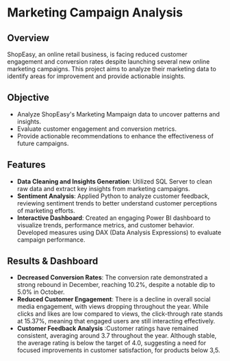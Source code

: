 
# Marketing Campaign Analysis

## Overview
ShopEasy, an online retail business, is facing reduced customer engagement and conversion rates despite launching several new online marketing campaigns. 
This project aims to analyze their marketing data to identify areas for improvement and provide actionable insights.

## Objective
- Analyze ShopEasy's Marketing Mampaign data to uncover patterns and insights.
- Evaluate customer engagement and conversion metrics.
- Provide actionable recommendations to enhance the effectiveness of future campaigns.

## Features
- **Data Cleaning and Insights Generation**: Utilized SQL Server to clean raw data and extract key insights from marketing campaigns.
- **Sentiment Analysis**: Applied Python to analyze customer feedback, reviewing sentiment trends to better understand customer perceptions of marketing efforts.
- **Interactive Dashboard**: Created an engaging Power BI dashboard to visualize trends, performance metrics, and customer behavior.
    Developed measures using DAX (Data Analysis Expressions) to evaluate campaign performance.

## Results & Dashboard
- **Decreased Conversion Rates**: The conversion rate demonstrated a strong rebound in December, reaching 10.2%, despite a notable dip to 5.0% in October.
- **Reduced Customer Engagement**: There is a decline in overall social media engagement, with views dropping throughout the year.
    While clicks and likes are low compared to views, the click-through rate stands at 15.37%, meaning that engaged users are still interacting effectively.
- **Customer Feedback Analysis** :Customer ratings have remained consistent, averaging around 3.7 throughout the year.
    Although stable, the average rating is below the target of 4.0, suggesting a need for focused improvements in customer satisfaction, for products below 3,5.


  

